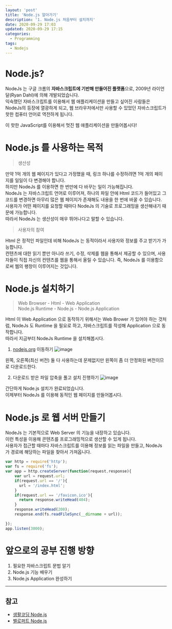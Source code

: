 ```yaml
---
layout: 'post'
title: 'Node.js 알아가기'
description: '1. Node.js 처음부터 설치까지'
date: 2020-09-29 17:03
updated: 2020-09-29 17:15
categories:
  - Programming
tags:
  - Nodejs
---
```



# Node.js? 

NodeJs 는 구글 크롬의 **자바스크립트에 기반해 만들어진 플랫폼**으로, 2009년 라이언 달(Ryan Dahl)에 의해 개발되었습니다.   
익숙했던 자바스크립트를 이용해서 웹 애플리케이션을 만들고 싶어진 사람들은 NodeJs의 등장에 열광하게 되고, 웹 브라우저에서만 사용할 수 있었던 자바스크립트가 핫한 컴퓨터 언어로 역전하게 됩니다.   


이 핫한 JavaScript를 이용해서 멋진 웹 애플리케이션을 만들어봅시다!


# Node.js 를 사용하는 목적

> 생산성

만약 1억 개의 웹 페이지가 있다고 가정했을 때, 링크 하나를 수정하려면 1억 개의 페이지를 일일이 다 변경해야 합니다.   
하지만 NodeJs 를 이용하면 한 번만에 다 바꾸는 일이 가능해집니다.   
NodeJs 는 자바스크립트 언어로 이루어져, 하나의 파일 안에 Html 코드가 들어있고 그 코드를 변경하면 아무리 많은 웹 페이지가 존재해도 내용을 한 번에 바꿀 수 있습니다.   
사용자가 어떤 페이지를 요청할 때마다 NodeJs 의 기술로 프로그래밍을 생산해내기 때문에 가능합니다.   
따라서 NodeJs 는 생산성이 매우 뛰어나다고 말할 수 있습니다. 


> 사용자의 참여

Html 은 정적인 파일인데 비해 NodeJs 는 동적이라서 사용자와 정보를 주고 받기가 가능합니다.   
컨텐츠에 대한 읽기 뿐만 아니라 쓰기, 수정, 삭제를 웹을 통해서 제공할 수 있으며, 사용자들이 직접 자신의 컨텐츠를 웹을 통해서 올릴 수 있습니다. 즉, NodeJs 를 이용함으로써 웹의 팽창이 이루어지는 것입니다.


# Node.js 설치하기
> Web Browser - Html - Web Application   
> Node.js Runtime - Node.js - Node.js Application

Html 이 Web Application 으로 동작하기 위해서는 Web Brower 가 있어야 하는 것처럼, NodeJs 도 Runtime 을 필요로 하고, 자바스크립트를 작성해 Application 으로 동작합니다.    
따라서 지금부터 NodeJs Runtime 을 설치해봅시다. 


1. [nodejs.org](http://nodejs.org/) 이동하기
![image](https://user-images.githubusercontent.com/57790541/94774498-ff019a80-03f8-11eb-8761-c7b18df91b3f.png)


왼쪽, 오른쪽(최신 버전) 둘 다 사용하는데 문제없지만 왼쪽이 좀 더 안정화된 버전이므로 다운로드한다.   

2. 다운로드 받은 파일 압축을 풀고 설치 진행하기
![image](https://user-images.githubusercontent.com/57790541/94774672-5869c980-03f9-11eb-8d98-61d4434c9acc.png)


간단하게 Node.js 설치가 완료되었습니다.   
이제부터 NodeJs 를 이용해 동적인 웹 페이지를 만들어봅시다.    


# Node.js 로 웹 서버 만들기
NodeJs 는 기본적으로 Web Server 의 기능을 내장하고 있습니다.   
이런 특성을 이용해 콘텐츠를 프로그래밍적으로 생산할 수 있게 됩니다.   
사용자가 접근할 때마다 자바스크립트를 이용해 정보를 읽는 파일을 만들고, NodeJs 가 경로에 해당하는 파일을 찾아서 가져옵니다.   

```javascript
var http = require('http');
var fs = require('fs');
var app = http.createServer(function(request,response){
    var url = request.url;
    if(request.url == '/'){
      url = '/index.html';
    }
    if(request.url == '/favicon.ico'){
      return response.writeHead(404);
    }
    response.writeHead(200);
    response.end(fs.readFileSync(__dirname + url));
 
});
app.listen(3000);
```


# 앞으로의 공부 진행 방향 
1. 필요한 자바스크립트 문법 알기
2. Node.js 기능 배우기 
3. Node.js Application 완성하기

***

## 참고
* [생활코딩 Node.js](https://opentutorials.org/course/3332)
* [벨로퍼트 Node.js](https://velopert.com/133)
